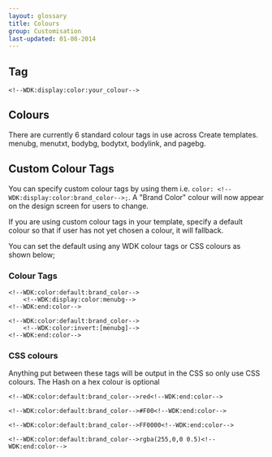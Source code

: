 ```yaml
---
layout: glossary
title: Colours
group: Customisation
last-updated: 01-08-2014
---
```


## Tag
`<!--WDK:display:color:your_colour-->`

## Colours
There are currently 6 standard colour tags in use across Create templates. menubg, menutxt, bodybg, bodytxt, bodylink, and pagebg.


## Custom Colour Tags
You can specify custom colour tags by using them i.e. `color: <!--WDK:display:color:brand_color-->;`. A "Brand Color" colour will now appear on the design screen for users to change.

If you are using custom colour tags in your template, specify a default colour so that if user has not yet chosen a colour, it will fallback.

You can set the default using any WDK colour tags or CSS colours as shown below;


### Colour Tags
~~~ 
<!--WDK:color:default:brand_color-->
    <!--WDK:display:color:menubg-->
<!--WDK:end:color-->
~~~

~~~ 
<!--WDK:color:default:brand_color-->
    <!--WDK:color:invert:[menubg]-->
<!--WDK:end:color-->
~~~

### CSS colours
Anything put between these tags will be output in the CSS so only use CSS colours. The Hash on a hex colour is optional

~~~ 
<!--WDK:color:default:brand_color-->red<!--WDK:end:color-->
~~~

~~~ 
<!--WDK:color:default:brand_color-->#F00<!--WDK:end:color-->
~~~

~~~ 
<!--WDK:color:default:brand_color-->FF0000<!--WDK:end:color-->
~~~

~~~
<!--WDK:color:default:brand_color-->rgba(255,0,0 0.5)<!--WDK:end:color-->
~~~